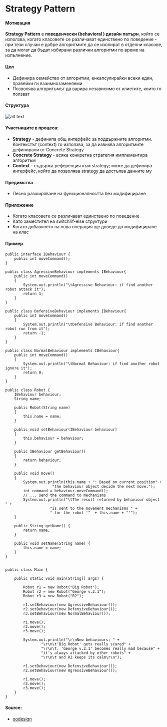 # Strategy Pattern

#### Мотивация
**Strategy Pattern** е **поведенчески (behavioral ) дизайн патърн**, който се използва, когато класовете се различават 
единствено по поведение - при тези случаи е добре алгоритмите да се изолират в отделни класове, за да могат да бъдат
избирани различни алгоритми по време на изпълнение.

#### Цел
* Дефинира семейство от алгоритми, енкапсулирайки всеки един, правейки ги взаимнозаменяеми
* Позволява алгоритъмът да варира независимо от клиетите, които го ползват

#### Структура 
 ![alt text](https://raw.github.com/svetlai/TelerikAcademy/tree/master/Programming-with-C%23/High-Quality-Code/16-Behavioral-Design-Patterns/imgs/strategy-uml.png "Strategy UML Diagram")

#### Участниците в процеса:
- **Strategy** - дефинипа общ интерфейс за поддържните алгоритми. Контекстът (context)
го използва, за да извиква алгоритмите дефинирани от Concrete Strategy
- **Concrete Strategy** - всяка конкретна стратегия имплементира алгоритъм
- **Context** - съдържа референция към strategy; може да дефинира интерфейс, който да позволява strategy да достъпва данните му

#### Предимства
* Лесно разширяване на функционалността без модифициране

#### Приложение
* Когато класовете се различават единствено по поведение
* Като заместител на switch/if-else структури
* Когато добавянето на нова операция ще доведе до модифициране на клас

#### Пример

    public interface IBehaviour {
    	public int moveCommand();
    }
    
    public class AgressiveBehaviour implements IBehaviour{
    	public int moveCommand()
    	{
    		System.out.println("\tAgressive Behaviour: if find another robot attack it");
    		return 1;
    	}
    }
    
    public class DefensiveBehaviour implements IBehaviour{
    	public int moveCommand()
    	{
    		System.out.println("\tDefensive Behaviour: if find another robot run from it");
    		return -1;
    	}
    }
    
    public class NormalBehaviour implements IBehaviour{
    	public int moveCommand()
    	{
    		System.out.println("\tNormal Behaviour: if find another robot ignore it");
    		return 0;
    	}
    }
    
    public class Robot {
    	IBehaviour behaviour;
    	String name;
    
    	public Robot(String name)
    	{
    		this.name = name;
    	}
    
    	public void setBehaviour(IBehaviour behaviour)
    	{
    		this.behaviour = behaviour;
    	}
    
    	public IBehaviour getBehaviour()
    	{
    		return behaviour;
    	}
    
    	public void move()
    	{
    		System.out.println(this.name + ": Based on current position" +
    					 "the behaviour object decide the next move:");
    		int command = behaviour.moveCommand();
    		// ... send the command to mechanisms
    		System.out.println("\tThe result returned by behaviour object " +
    					"is sent to the movement mechanisms " + 
    					" for the robot '"  + this.name + "'");
    	}
    
    	public String getName() {
    		return name;
    	}
    
    	public void setName(String name) {
    		this.name = name;
    	}
    }
    
    
    public class Main {
    
    	public static void main(String[] args) {
    
    		Robot r1 = new Robot("Big Robot");
    		Robot r2 = new Robot("George v.2.1");
    		Robot r3 = new Robot("R2");
    
    		r1.setBehaviour(new AgressiveBehaviour());
    		r2.setBehaviour(new DefensiveBehaviour());
    		r3.setBehaviour(new NormalBehaviour());
    
    		r1.move();
    		r2.move();
    		r3.move();
    
    		System.out.println("\r\nNew behaviours: " +
    				"\r\n\t'Big Robot' gets really scared" +
    				"\r\n\t, 'George v.2.1' becomes really mad because" +
    				"it's always attacked by other robots" +
    				"\r\n\t and R2 keeps its calm\r\n");
    
    		r1.setBehaviour(new DefensiveBehaviour());
    		r2.setBehaviour(new AgressiveBehaviour());
    
    		r1.move();
    		r2.move();
    		r3.move();
    	}
    }

#### Source:
* [oodesign](http://www.oodesign.com/strategy-pattern.html)